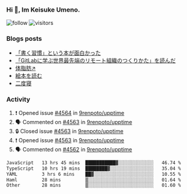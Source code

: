 ### Hi 👋, Im Keisuke Umeno.

<!--
**9renpoto/9renpoto** is a ✨ _special_ ✨ repository because its `README.md` (this file) appears on your GitHub profile.

Here are some ideas to get you started:

- 🔭 I’m currently working on ...
- 🌱 I’m currently learning ...
- 👯 I’m looking to collaborate on ...
- 🤔 I’m looking for help with ...
- 💬 Ask me about ...
- 📫 How to reach me: ...
- 😄 Pronouns: ...
- ⚡ Fun fact: ...
-->

![follow](https://img.shields.io/github/followers/9renpoto?label=Follow&style=social)
![visitors](https://komarev.com/ghpvc/?username=9renpoto&label=Profile%20views&color=0e75b6&style=flat)

### Blogs posts

<!-- BLOG-POST-LIST:START -->
- [「書く習慣」という本が面白かった](https://9renpoto.win/entry/2024/11/11/leave_a_feeling_sad)
- [「GitLabに学ぶ世界最先端のリモート組織のつくりかた」を読んだ](https://9renpoto.win/entry/2024/09/10/remote_organization)
- [体脂肪↗](https://9renpoto.win/entry/2024/08/12/gaining_fat)
- [絵本を読む](https://9renpoto.win/entry/2024/07/26/picture_book)
- [二度寝](https://9renpoto.win/entry/2024/07/18/going_back_to_sleep)
<!-- BLOG-POST-LIST:END -->

### Activity

<!--START_SECTION:activity-->
1. ❗ Opened issue [#4564](https://github.com/9renpoto/upptime/issues/4564) in [9renpoto/upptime](https://github.com/9renpoto/upptime)
2. 🗣 Commented on [#4563](https://github.com/9renpoto/upptime/issues/4563#issuecomment-2511068702) in [9renpoto/upptime](https://github.com/9renpoto/upptime)
3. 🔒 Closed issue [#4563](https://github.com/9renpoto/upptime/issues/4563) in [9renpoto/upptime](https://github.com/9renpoto/upptime)
4. ❗ Opened issue [#4563](https://github.com/9renpoto/upptime/issues/4563) in [9renpoto/upptime](https://github.com/9renpoto/upptime)
5. 🗣 Commented on [#4562](https://github.com/9renpoto/upptime/issues/4562#issuecomment-2511027197) in [9renpoto/upptime](https://github.com/9renpoto/upptime)
<!--END_SECTION:activity-->

<!--START_SECTION:waka-->

```txt
JavaScript   13 hrs 45 mins  ███████████▓░░░░░░░░░░░░░   46.74 %
TypeScript   10 hrs 19 mins  ████████▓░░░░░░░░░░░░░░░░   35.04 %
YAML         3 hrs 6 mins    ██▓░░░░░░░░░░░░░░░░░░░░░░   10.55 %
Haml         28 mins         ▒░░░░░░░░░░░░░░░░░░░░░░░░   01.64 %
Other        28 mins         ▒░░░░░░░░░░░░░░░░░░░░░░░░   01.60 %
```

<!--END_SECTION:waka-->

